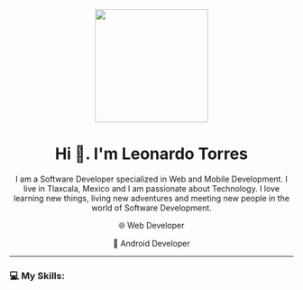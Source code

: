 <div id="header" align="center">
  <img src="https://media.giphy.com/media/RbDKaczqWovIugyJmW/giphy.gif" width="200">
  <h1>Hi 👋. I'm <span color="#0000ff">Leonardo Torres</span></h1>
  <p align="center">
    I am a Software Developer specialized in Web and Mobile Development. I live in Tlaxcala, Mexico and I am passionate about Technology. 
    I love learning new things, living new adventures and meeting new people in the world of Software Development.
  <p>
  <p>🌐 Web Developer</p>
  <p>📱 Android Developer</p>
</div>
<hr>
  <h3>💻 My Skills:</p>
<div id="lenguages">
  
</div>
